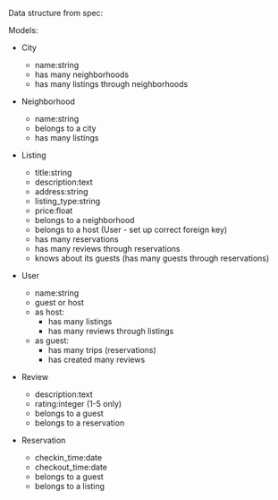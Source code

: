 Data structure from spec:

Models:

* City
  - name:string
  - has many neighborhoods
  - has many listings through neighborhoods

* Neighborhood
  - name:string
  - belongs to a city
  - has many listings

* Listing
  - title:string
  - description:text
  - address:string
  - listing_type:string
  - price:float
  - belongs to a neighborhood
  - belongs to a host (User - set up correct foreign key)
  - has many reservations
  - has many reviews through reservations
  - knows about its guests (has many guests through reservations)

* User
  - name:string
  - guest or host
  - as host:
    - has many listings
    - has many reviews through listings
  - as guest:
    - has many trips (reservations)
    - has created many reviews

* Review
  - description:text
  - rating:integer (1-5 only)
  - belongs to a guest
  - belongs to a reservation

* Reservation
  - checkin_time:date
  - checkout_time:date
  - belongs to a guest
  - belongs to a listing
